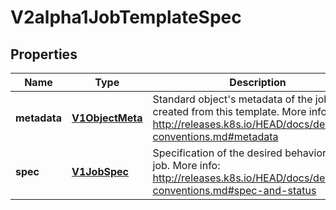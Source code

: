 
# V2alpha1JobTemplateSpec

## Properties
Name | Type | Description | Notes
------------ | ------------- | ------------- | -------------
**metadata** | [**V1ObjectMeta**](V1ObjectMeta.md) | Standard object&#39;s metadata of the jobs created from this template. More info: http://releases.k8s.io/HEAD/docs/devel/api-conventions.md#metadata |  [optional]
**spec** | [**V1JobSpec**](V1JobSpec.md) | Specification of the desired behavior of the job. More info: http://releases.k8s.io/HEAD/docs/devel/api-conventions.md#spec-and-status |  [optional]




